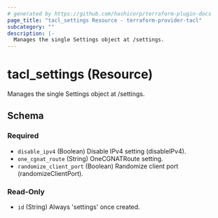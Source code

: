 ```yaml
---
# generated by https://github.com/hashicorp/terraform-plugin-docs
page_title: "tacl_settings Resource - terraform-provider-tacl"
subcategory: ""
description: |-
  Manages the single Settings object at /settings.
---
```


# tacl_settings (Resource)

Manages the single Settings object at /settings.



<!-- schema generated by tfplugindocs -->
## Schema

### Required

- `disable_ipv4` (Boolean) Disable IPv4 setting (disableIPv4).
- `one_cgnat_route` (String) OneCGNATRoute setting.
- `randomize_client_port` (Boolean) Randomize client port (randomizeClientPort).

### Read-Only

- `id` (String) Always 'settings' once created.
